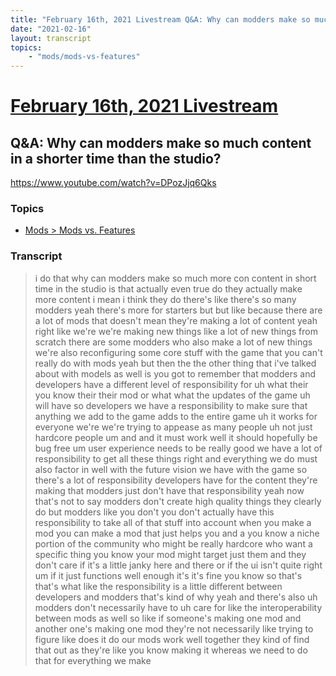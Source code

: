 ```yaml
---
title: "February 16th, 2021 Livestream Q&A: Why can modders make so much content in a shorter time than the studio?"
date: "2021-02-16"
layout: transcript
topics:
    - "mods/mods-vs-features"
---
```

# [February 16th, 2021 Livestream](../2021-02-16.md)
## Q&A: Why can modders make so much content in a shorter time than the studio?
https://www.youtube.com/watch?v=DPozJjq6Qks

### Topics
* [Mods > Mods vs. Features](../topics/mods/mods-vs-features.md)

### Transcript

> i do that why can modders make so much more con content in short time in the studio is that actually even true do they actually make more content i mean i think they do there's like there's so many modders yeah there's more for starters but but like because there are a lot of mods that doesn't mean they're making a lot of content yeah right like we're we're making new things like a lot of new things from scratch there are some modders who also make a lot of new things we're also reconfiguring some core stuff with the game that you can't really do with mods yeah but then the the other thing that i've talked about with models as well is you got to remember that modders and developers have a different level of responsibility for uh what their you know their their mod or what what the updates of the game uh will have so developers we have a responsibility to make sure that anything we add to the game adds to the entire game uh it works for everyone we're we're trying to appease as many people uh not just hardcore people um and and it must work well it should hopefully be bug free um user experience needs to be really good we have a lot of responsibility to get all these things right and everything we do must also factor in well with the future vision we have with the game so there's a lot of responsibility developers have for the content they're making that modders just don't have that responsibility yeah now that's not to say modders don't create high quality things they clearly do but modders like you don't you don't actually have this responsibility to take all of that stuff into account when you make a mod you can make a mod that just helps you and a you know a niche portion of the community who might be really hardcore who want a specific thing you know your mod might target just them and they don't care if it's a little janky here and there or if the ui isn't quite right um if it just functions well enough it's it's fine you know so that's that's what like the responsibility is a little different between developers and modders that's kind of why yeah and there's also uh modders don't necessarily have to uh care for like the interoperability between mods as well so like if someone's making one mod and another one's making one mod they're not necessarily like trying to figure like does it do our mods work well together they kind of find that out as they're like you know making it whereas we need to do that for everything we make
